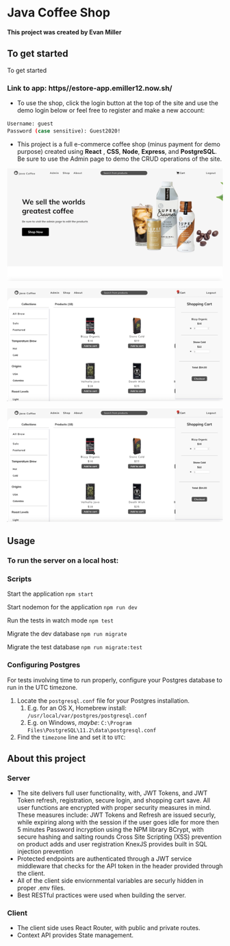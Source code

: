 # Java Coffee Shop

#### This project was created by Evan Miller
## To get started

To get started

### Link to app: https//estore-app.emiller12.now.sh/
- To use the shop, click the login button at the top of the site and use the demo login below or feel free to register and make a new account:
```bash
Username: guest
Password (case sensitive): Guest2020!
```
- This project is a full e-commerce coffee shop (minus payment for demo purpose) created using **React** , **CSS**, **Node**, **Express**, and **PostgreSQL**. Be sure to use the Admin page to demo the CRUD operations of the site.

![screen 1](https://github.com/edelay12/eStore-client/blob/master/public/screenshots/java_screen_1.png)

![screen 2](https://github.com/edelay12/eStore-client/blob/master/public/screenshots/java_screen_2.png)

![screen 3](https://github.com/edelay12/eStore-client/blob/master/public/screenshots/java_screen_2.png)


## Usage
### To run the server on a local host: 

### Scripts

Start the application `npm start`

Start nodemon for the application `npm run dev`

Run the tests in watch mode `npm test`

Migrate the dev database `npm run migrate`

Migrate the test database `npm run migrate:test`

### Configuring Postgres

For tests involving time to run properly, configure your Postgres database to run in the UTC timezone.

1. Locate the `postgresql.conf` file for your Postgres installation.
   1. E.g. for an OS X, Homebrew install: `/usr/local/var/postgres/postgresql.conf`
   2. E.g. on Windows, _maybe_: `C:\Program Files\PostgreSQL\11.2\data\postgresql.conf`
2. Find the `timezone` line and set it to `UTC`:


## About this project
### Server
- The site delivers full user functionality, with, JWT Tokens, and JWT Token refresh, registration, secure login, and shopping cart save.
All user functions are encrypted with proper security measures in mind. These measures include:
JWT Tokens and Refresh are issued securly, while expiring along with the session if the user goes idle for more then 5 minutes
Password incryption using the NPM library BCrypt, with secure hashing and salting rounds
Cross Site Scripting (XSS) prevention on product adds and user registration
KnexJS provides built in SQL injection prevention
- Protected endpoints are authenticated through a JWT service middleware that checks for the API token in the header provided through the client.
- All of the client side enviornmental variables are securly hidden in proper .env files.
- Best RESTful practices were used when building the server.
### Client
- The client side uses React Router, with public and private routes.
- Context API provides State management.
